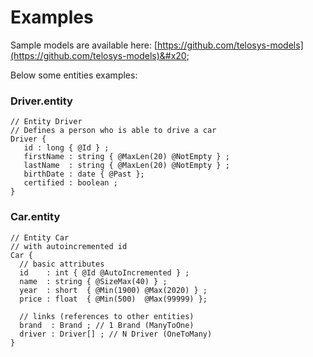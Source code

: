 # Examples

Sample models are available here: [https://github.com/telosys-models](https://github.com/telosys-models)&#x20;

Below some entities examples:

### Driver.entity

```
// Entity Driver
// Defines a person who is able to drive a car
Driver {
   id : long { @Id } ;
   firstName : string { @MaxLen(20) @NotEmpty } ;
   lastName  : string { @MaxLen(20) @NotEmpty } ;
   birthDate : date { @Past };
   certified : boolean ;
}
```

### Car.entity

```
// Entity Car
// with autoincremented id
Car {
  // basic attributes
  id    : int { @Id @AutoIncremented } ; 
  name  : string { @SizeMax(40) } ;
  year  : short  { @Min(1900) @Max(2020) } ;
  price : float  { @Min(500)  @Max(99999) };
  
  // links (references to other entities)
  brand  : Brand ; // 1 Brand (ManyToOne)
  driver : Driver[] ; // N Driver (OneToMany)
}
```

